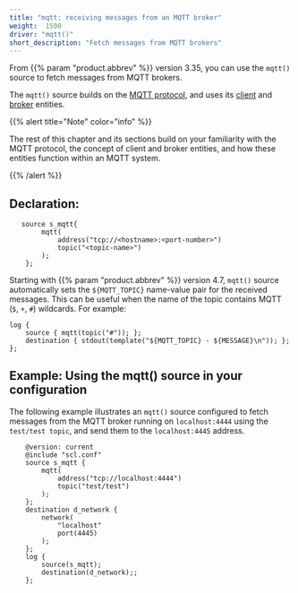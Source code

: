 ```yaml
---
title: "mqtt: receiving messages from an MQTT broker"
weight:  1500
driver: "mqtt()"
short_description: "Fetch messages from MQTT brokers"
---
```

<!-- DISCLAIMER: This file is based on the syslog-ng Open Source Edition documentation https://github.com/balabit/syslog-ng-ose-guides/commit/2f4a52ee61d1ea9ad27cb4f3168b95408fddfdf2 and is used under the terms of The syslog-ng Open Source Edition Documentation License. The file has been modified by Axoflow. -->

From {{% param "product.abbrev" %}} version 3.35, you can use the `mqtt()` source to fetch messages from MQTT brokers.

The `mqtt()` source builds on the [MQTT protocol](https://www.hivemq.com/mqtt/mqtt-protocol/), and uses its [client](https://www.hivemq.com/blog/seven-best-mqtt-client-tools/) and [broker](https://www.hivemq.com/hivemq/mqtt-broker/) entities.

{{% alert title="Note" color="info" %}}

The rest of this chapter and its sections build on your familiarity with the MQTT protocol, the concept of client and broker entities, and how these entities function within an MQTT system.

{{% /alert %}}


## Declaration:

```shell
   source s_mqtt{
        mqtt(
            address("tcp://<hostname>:<port-number>")
            topic("<topic-name>")
        );
    };
```

Starting with {{% param "product.abbrev" %}} version 4.7, `mqtt()` source automatically sets the `${MQTT_TOPIC}` name-value pair for the received messages. This can be useful when the name of the topic contains MQTT (`$`, `+`, `#`) wildcards. For example:

```shell
log {
    source { mqtt(topic("#")); };
    destination { stdout(template("${MQTT_TOPIC} - ${MESSAGE}\n")); };
};
```

## Example: Using the mqtt() source in your configuration

The following example illustrates an `mqtt()` source configured to fetch messages from the MQTT broker running on `localhost:4444` using the `test/test topic`, and send them to the `localhost:4445` address.

```shell
    @version: current
    @include "scl.conf"
    source s_mqtt {
        mqtt(
            address("tcp://localhost:4444")
            topic("test/test")
        );
    };
    destination d_network {
        network(
            "localhost"
            port(4445)
        );
    };
    log {
        source(s_mqtt);
        destination(d_network);;
    };
```


